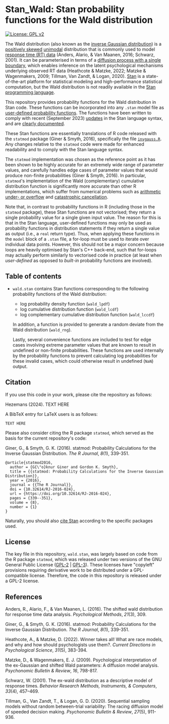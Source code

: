 # Stan_Wald: Stan probability functions for the Wald distribution

<!-- badges: start -->
[![License: GPL v2](https://img.shields.io/badge/License-GPL_v2-blue.svg)](https://www.gnu.org/licenses/old-licenses/gpl-2.0.en.html)
<!-- badges: end -->

The Wald distribution (also known as the [inverse Gaussian distribution](https://en.wikipedia.org/wiki/Inverse_Gaussian_distribution)) is a [positively skewed](https://en.wikipedia.org/wiki/Skewness) [unimodal](https://en.wikipedia.org/wiki/Unimodality) distribution that is commonly used to model [response time (RT) data](https://en.wikipedia.org/wiki/Mental_chronometry) (Anders, Alario, & Van Maanen, 2016; Schwarz, 2001). It can be parameterised in terms of a [diffusion process with a single boundary](https://en.wikipedia.org/wiki/Inverse_Gaussian_distribution#Relationship_with_Brownian_motion), which enables inference on the latent psychological mechanisms underlying observed RT data (Heathcote & Matzke, 2022; Matzke & Wagenmakers, 2009; Tillman, Van Zandt, & Logan, 2020). [Stan](https://mc-stan.org/) is a state-of-the-art platform for statistical modeling and high-performance statistical computation, but the Wald distribution is not readily available in the [Stan programming language](https://mc-stan.org/docs/reference-manual/).

This repository provides probability functions for the Wald distribution in Stan code. These functions can be incorporated into any `.stan` model file as [user-defined probability functions](https://mc-stan.org/docs/stan-users-guide/user-functions.html#user-defined-probability-functions). The functions have been written to comply with recent (September 2023) [updates](https://mc-stan.org/docs/reference-manual/removals.html) in the Stan language syntax, and are [clearly documented](https://mc-stan.org/docs/stan-users-guide/user-functions.html#documenting-functions.section).

These Stan functions are essentially translations of R code released with the `statmod` package (Giner & Smyth, 2016), specifically the file [`invgauss.R`](https://github.com/cran/statmod/blob/f85e32011346fb75d2b967cf2aff1f2e01a10ba8/R/invgauss.R). Any changes relative to the `statmod` code were made for enhanced readability and to comply with the Stan language syntax.

The `statmod` implementation was chosen as the reference point as it has been shown to be highly accurate for an extremely wide range of parameter values, and carefully handles edge cases of parameter values that would produce non-finite probabilities (Giner & Smyth, 2016). In particular, `statmod`'s implementation of the Wald (complementary) cumulative distribution function is significantly more accurate than other R implementations, which suffer from numerical problems such as [arithmetic under- or overflow](https://en.wikipedia.org/wiki/Integer_overflow) and [catastrophic cancellation](https://en.wikipedia.org/wiki/Catastrophic_cancellation).

Note that, in contrast to probability functions in R (including those in the `statmod` package), these Stan functions are not vectorised; they return a single probability value for a single given input value. The reason for this is that in the Stan language, user-defined functions may only be used as probability functions in distribution statements if they return a single value as output (i.e., a `real` return type). Thus, when applying these functions in the `model` block of a `.stan` file, a for-loop must be used to iterate over individual data points. However, this should not be a major concern because loops are heavily optimised by Stan's C++ back-end, such that for-loops may actually perform similarly to vectorised code in practice (at least when _user-defined_ as opposed to _built-in_ probability functions are involved).

## Table of contents

- `wald.stan` contains Stan functions corresponding to the following probability functions of the Wald distribution:
  * log probability density function (`wald_lpdf`)
  * log cumulative distribution function (`wald_lcdf`)
  * log complementary cumulative distribution function (`wald_lccdf`)
  
  In addition, a function is provided to generate a random deviate from the Wald distribution (`wald_rng`).

  Lastly, several convenience functions are included to test for edge cases involving extreme parameter values that are known to result in undefined or non-finite probabilities. These functions are used internally by the probability functions to prevent calculating log probabilities for these invalid cases, which could otherwise result in undefined (`NaN`) output.

## Citation

If you use this code in your work, please cite the repository as follows:

Hezemans (2024). TEXT HERE

A BibTeX entry for LaTeX users is as follows:

```
TEXT HERE
```

Please also consider citing the R package `statmod`, which served as the basis for the current repository's code:

Giner, G., & Smyth, G. K. (2016). statmod: Probability Calculations for the Inverse Gaussian Distribution. _The R Journal_, _8_(1), 339-351.

```
@article{statmod2016,
  author = {G{\"o}knur Giner and Gordon K. Smyth},
  title = {{statmod: Probability Calculations for the Inverse Gaussian Distribution}},
  year = {2016},
  journal = {{The R Journal}},
  doi = {10.32614/RJ-2016-024},
  url = {https://doi.org/10.32614/RJ-2016-024},
  pages = {339--351},
  volume = {8},
  number = {1}
}
```

Naturally, you should also [cite Stan](https://mc-stan.org/users/citations/) according to the specific packages used.

## License

The key file in this repository, `wald.stan`, was largely based on code from the R package `statmod`, which was released under two versions of the GNU General Public License ([GPL-2](https://choosealicense.com/licenses/gpl-2.0/) | [GPL-3](https://choosealicense.com/licenses/gpl-3.0/)). These licenses have "copyleft" provisions requiring derivative work to be distributed under a GPL-compatible license. Therefore, the code in this repository is released under a GPL-2 license.

## References

Anders, R., Alario, F., & Van Maanen, L. (2016). The shifted wald distribution for response time data analysis. _Psychological Methods_, _21_(3), 309.

Giner, G., & Smyth, G. K. (2016). statmod: Probability Calculations for the Inverse Gaussian Distribution. _The R Journal_, _8_(1), 339-351.

Heathcote, A., & Matzke, D. (2022). Winner takes all! What are race models, and why and how should psychologists use them?. _Current Directions in Psychological Science_, _31_(5), 383-394.

Matzke, D., & Wagenmakers, E. J. (2009). Psychological interpretation of the ex-Gaussian and shifted Wald parameters: A diffusion model analysis. _Psychonomic Bulletin & Review_, _16_, 798-817.

Schwarz, W. (2001). The ex-wald distribution as a descriptive model of response times. _Behavior Research Methods, Instruments, & Computers_, _33_(4), 457–469.

Tillman, G., Van Zandt, T., & Logan, G. D. (2020). Sequential sampling models without random between-trial variability: The racing diffusion model of speeded decision making. _Psychonomic Bulletin & Review_, _27_(5), 911-936.
